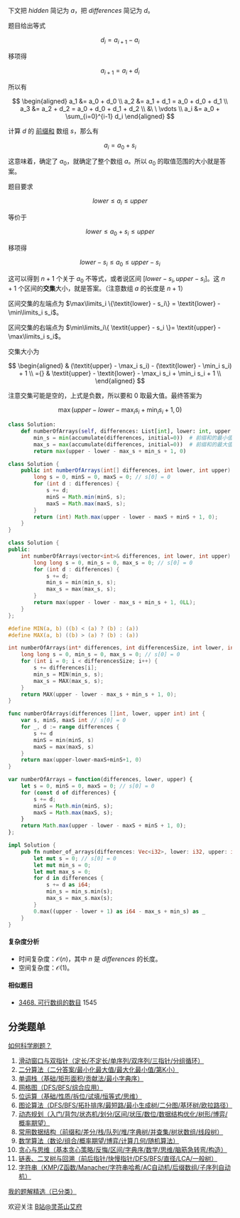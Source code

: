 下文把 $\textit{hidden}$ 简记为 $a$，把 $\textit{differences}$ 简记为 $d$。

题目给出等式

$$
d_i = a_{i+1} - a_i
$$

移项得

$$
a_{i+1} = a_i + d_i
$$

所以有

$$
\begin{aligned}
a_1 &= a_0 + d_0     \\
a_2 &= a_1 + d_1 = a_0 + d_0 + d_1    \\
a_3 &= a_2 + d_2 = a_0 + d_0 + d_1 + d_2   \\
&\ \ \vdots \\
a_i &= a_0 + \sum_{i=0}^{i-1} d_i
\end{aligned}
$$

计算 $d$ 的 [前缀和](https://leetcode.cn/problems/range-sum-query-immutable/solution/qian-zhui-he-ji-qi-kuo-zhan-fu-ti-dan-py-vaar/) 数组 $s$，那么有

$$
a_i = a_0 + s_i
$$

这意味着，确定了 $a_0$，就确定了整个数组 $a$。所以 $a_0$ 的取值范围的大小就是答案。

题目要求

$$
\textit{lower}\le a_i\le \textit{upper}
$$

等价于

$$
\textit{lower}\le a_0 + s_i \le \textit{upper}
$$

移项得

$$
\textit{lower} - s_i \le a_0 \le \textit{upper} - s_i
$$

这可以得到 $n+1$ 个关于 $a_0$ 不等式，或者说区间 $[\textit{lower} - s_i,\textit{upper} - s_i]$。这 $n+1$ 个区间的**交集**大小，就是答案。（注意数组 $a$ 的长度是 $n+1$）

区间交集的左端点为 $\max\limits_i \{\textit{lower} - s_i\} = \textit{lower} - \min\limits_i s_i$。

区间交集的右端点为 $\min\limits_i\{ \textit{upper} - s_i \}= \textit{upper} - \max\limits_i s_i$。

交集大小为

$$
\begin{aligned}
    & (\textit{upper} - \max_i s_i) - (\textit{lower} - \min_i s_i) + 1      \\
={} & \textit{upper} - \textit{lower} -  \max_i s_i + \min_i s_i + 1     \\
\end{aligned}
$$

注意交集可能是空的，上式是负数，所以要和 $0$ 取最大值。最终答案为

$$
\max(\textit{upper} - \textit{lower} -  \max_i s_i + \min_i s_i + 1, 0)
$$

```py [sol-Python3]
class Solution:
    def numberOfArrays(self, differences: List[int], lower: int, upper: int) -> int:
        min_s = min(accumulate(differences, initial=0))  # 前缀和的最小值
        max_s = max(accumulate(differences, initial=0))  # 前缀和的最大值
        return max(upper - lower - max_s + min_s + 1, 0)
```

```java [sol-Java]
class Solution {
    public int numberOfArrays(int[] differences, int lower, int upper) {
        long s = 0, minS = 0, maxS = 0; // s[0] = 0
        for (int d : differences) {
            s += d;
            minS = Math.min(minS, s);
            maxS = Math.max(maxS, s);
        }
        return (int) Math.max(upper - lower - maxS + minS + 1, 0);
    }
}
```

```cpp [sol-C++]
class Solution {
public:
    int numberOfArrays(vector<int>& differences, int lower, int upper) {
        long long s = 0, min_s = 0, max_s = 0; // s[0] = 0
        for (int d : differences) {
            s += d;
            min_s = min(min_s, s);
            max_s = max(max_s, s);
        }
        return max(upper - lower - max_s + min_s + 1, 0LL);
    }
};
```

```c [sol-C]
#define MIN(a, b) ((b) < (a) ? (b) : (a))
#define MAX(a, b) ((b) > (a) ? (b) : (a))

int numberOfArrays(int* differences, int differencesSize, int lower, int upper) {
    long long s = 0, min_s = 0, max_s = 0; // s[0] = 0
    for (int i = 0; i < differencesSize; i++) {
        s += differences[i];
        min_s = MIN(min_s, s);
        max_s = MAX(max_s, s);
    }
    return MAX(upper - lower - max_s + min_s + 1, 0);
}
```

```go [sol-Go]
func numberOfArrays(differences []int, lower, upper int) int {
    var s, minS, maxS int // s[0] = 0
    for _, d := range differences {
        s += d
        minS = min(minS, s)
        maxS = max(maxS, s)
    }
    return max(upper-lower-maxS+minS+1, 0)
}
```

```js [sol-JavaScript]
var numberOfArrays = function(differences, lower, upper) {
    let s = 0, minS = 0, maxS = 0; // s[0] = 0
    for (const d of differences) {
        s += d;
        minS = Math.min(minS, s);
        maxS = Math.max(maxS, s);
    }
    return Math.max(upper - lower - maxS + minS + 1, 0);
};
```

```rust [sol-Rust]
impl Solution {
    pub fn number_of_arrays(differences: Vec<i32>, lower: i32, upper: i32) -> i32 {
        let mut s = 0; // s[0] = 0
        let mut min_s = 0;
        let mut max_s = 0;
        for d in differences {
            s += d as i64;
            min_s = min_s.min(s);
            max_s = max_s.max(s);
        }
        0.max((upper - lower + 1) as i64 - max_s + min_s) as _
    }
}
```

#### 复杂度分析

- 时间复杂度：$\mathcal{O}(n)$，其中 $n$ 是 $\textit{differences}$ 的长度。
- 空间复杂度：$\mathcal{O}(1)$。

#### 相似题目

- [3468. 可行数组的数目](https://leetcode.cn/problems/find-the-number-of-copy-arrays/) 1545

## 分类题单

[如何科学刷题？](https://leetcode.cn/circle/discuss/RvFUtj/)

1. [滑动窗口与双指针（定长/不定长/单序列/双序列/三指针/分组循环）](https://leetcode.cn/circle/discuss/0viNMK/)
2. [二分算法（二分答案/最小化最大值/最大化最小值/第K小）](https://leetcode.cn/circle/discuss/SqopEo/)
3. [单调栈（基础/矩形面积/贡献法/最小字典序）](https://leetcode.cn/circle/discuss/9oZFK9/)
4. [网格图（DFS/BFS/综合应用）](https://leetcode.cn/circle/discuss/YiXPXW/)
5. [位运算（基础/性质/拆位/试填/恒等式/思维）](https://leetcode.cn/circle/discuss/dHn9Vk/)
6. [图论算法（DFS/BFS/拓扑排序/最短路/最小生成树/二分图/基环树/欧拉路径）](https://leetcode.cn/circle/discuss/01LUak/)
7. [动态规划（入门/背包/状态机/划分/区间/状压/数位/数据结构优化/树形/博弈/概率期望）](https://leetcode.cn/circle/discuss/tXLS3i/)
8. [常用数据结构（前缀和/差分/栈/队列/堆/字典树/并查集/树状数组/线段树）](https://leetcode.cn/circle/discuss/mOr1u6/)
9. [数学算法（数论/组合/概率期望/博弈/计算几何/随机算法）](https://leetcode.cn/circle/discuss/IYT3ss/)
10. [贪心与思维（基本贪心策略/反悔/区间/字典序/数学/思维/脑筋急转弯/构造）](https://leetcode.cn/circle/discuss/g6KTKL/)
11. [链表、二叉树与回溯（前后指针/快慢指针/DFS/BFS/直径/LCA/一般树）](https://leetcode.cn/circle/discuss/K0n2gO/)
12. [字符串（KMP/Z函数/Manacher/字符串哈希/AC自动机/后缀数组/子序列自动机）](https://leetcode.cn/circle/discuss/SJFwQI/)

[我的题解精选（已分类）](https://github.com/EndlessCheng/codeforces-go/blob/master/leetcode/SOLUTIONS.md)

欢迎关注 [B站@灵茶山艾府](https://space.bilibili.com/206214)
